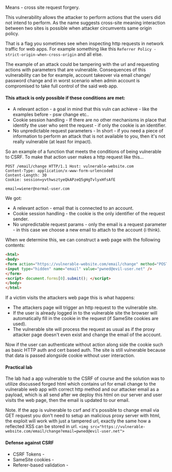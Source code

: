 Means - cross site request forgery.

This vulnerability allows the attacker to perform actions that the users did not intend to perform.
As the name suggests cross-site meaning interaction between two sites is possible when attacker circumvents same origin policy.

That is a flag you sometimes see when inspecting http requests in network traffic for web apps.
For example something like this `Referrer Policy - strict-origin-when-cross-origin` and all else.

The example of an attack could be tampering with the url and requesting actions with parameters that are vulnerable.
Consequences of this vulnerability can be for example, account takeover via email change/ password change and in worst scenario when admin account is compromised to take full control of the said web app.


#### This attack is only possible if these conditions are met:

- A relevant action - a goal in mind that this vuln can achieve - like the examples before - psw change etc..
- Cookie session handling - If there are no other mechanisms in place that identify the user who sent the request - if only the cookie is an identifier.
- No unpredictable request parameters - In short - if you need a piece of information to perform an attack that is not available to you, then it's not really vulnerable (at least for impact).


So an example of a function that meets the conditions of being vulnerable to CSRF.
To make that action user makes a http request like this...

```http
POST /email/change HTTP/1.1 Host: vulnerable-website.com 
Content-Type: application/x-www-form-urlencoded
Content-Length: 30
Cookie: session=yvthwsztyeQkAPzeQ5gHgTvlyxHfsAfE

email=wiener@normal-user.com
```

We got:
- A relevant action - email that is connected to an account.
- Cookie session handling - the cookie is the only identifier of the request sender.
- No unpredictable request params - only the email is a request parameter - in this case we choose a new email to attach to the account (i think).


When we determine this, we can construct a web page with the following contents:
```html
<html>
<body>
<form action="https://vulnerable-website.com/email/change" method="POST">
<input type="hidden" name="email" value="pwned@evil-user.net" />
</form>
<script> document.forms[0].submit(); </script> 
</body>
</html>
```

If a victim visits the attackers web page this is what happens:
- The attackers page will trigger an http request to the vulnerable site.
- If the user is already logged in to the vulnerable site the browser will automatically fill in the cookie in the request (if SameSite cookies are used).
- The vulnerable site will process the request as usual as if the proxy attacker page doesn't even exist and change the email of the account.

Now if the user can authenticate without action along side the cookie such as basic HTTP auth and cert based auth.
The site is still vulnerable because that data is passed alongside cookie without user interaction.

#### Practical lab

The lab had a app vulnerable to the CSRF of course and the solution was to utilize discussed forged html which contains url for email change to the vulnerable web app with correct http method and our attacker email as a payload, which is all send after we deploy this html on our server and user visits the web page, then the email is updated to our email.

Note.
If the app is vulnerable to csrf and it's possible to change email via GET request you don't need to setup an malicious  proxy server with html, the exploit will work with just a tampered url, exactly the same how a reflected XSS can be stored in url.
`<img src="https://vulnerable-website.com/email/change?email=pwned@evil-user.net">` 

####  Defense against CSRF

- CSRF Tokens - 
- SameSite cookies -
- Referer-based validation -